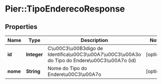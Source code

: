 # Pier::TipoEnderecoResponse

## Properties
Name | Type | Description | Notes
------------ | ------------- | ------------- | -------------
**id** | **Integer** | C\u00C3\u00B3digo de Identifica\u00C3\u00A7\u00C3\u00A3o do Tipo do Endere\u00C3\u00A7o (id) | [optional] 
**nome** | **String** | Nome do Tipo do Endere\u00C3\u00A7o | [optional] 


